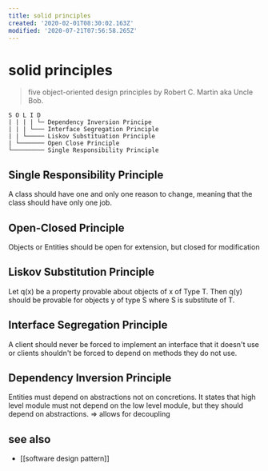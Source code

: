 ```yaml
---
title: solid principles
created: '2020-02-01T08:30:02.163Z'
modified: '2020-07-21T07:56:58.265Z'
---
```


# solid principles

> five object-oriented design principles by Robert C. Martin aka Uncle Bob.

```
S O L I D
| | | | └─ Dependency Inversion Principe
| | | └─── Interface Segregation Principle
| | └───── Liskov Substituation Principle
| └─────── Open Close Principle
└───────── Single Responsibility Principle
```

## Single Responsibility Principle
A class should have one and only one reason to change, meaning that the class should have only one job.

## Open-Closed Principle
Objects or Entities should be open for extension, but closed for modification

## Liskov Substitution Principle
Let q(x) be a property provable about objects of x of Type T. Then q(y) should be provable for objects y of type S where S is substitute of T.

## Interface Segregation Principle
A client should never be forced to implement an interface that it doesn't use or clients shouldn't be forced to depend on methods they do not use.

## Dependency Inversion Principle
Entities must depend on abstractions not on concretions. It states that high level module must not depend on the low level module, but they should depend on abstractions.  => allows for decoupling


## see also
- [[software design pattern]]

